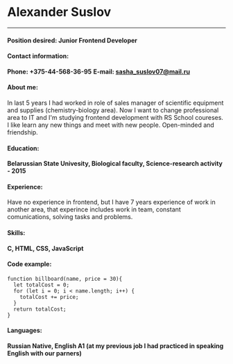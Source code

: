 # Alexander Suslov
***
#### Position desired: Junior Frontend Developer
#### Contact information:
**Phone: +375-44-568-36-95**
**E-mail: <sasha_suslov07@mail.ru>**

#### About me:
In last 5 years I had worked in role of sales manager of scientific equipment and supplies (chemistry-biology area). 
Now I want to change professional area to IT and I'm studying frontend development with RS School coureses.  I like learn any new things and meet with new people. Open-minded and friendship.

#### Education: 
**Belarussian State Univesity, Biological faculty, Science-research activity - 2015**
#### Experience: 
Have no experience in frontend, but I have 7 years experience of work in another area, that experince includes work in team, constant comunications, solving tasks and problems.
#### Skills: 
**C, HTML, CSS, JavaScript**
#### Code example:
```
function billboard(name, price = 30){
  let totalCost = 0;
  for (let i = 0; i < name.length; i++) {
    totalCost += price;
  }
  return totalCost;
}
```
#### Languages:
**Russian Native, English A1 (at my previous job I had practiced in speaking English with our parners)**